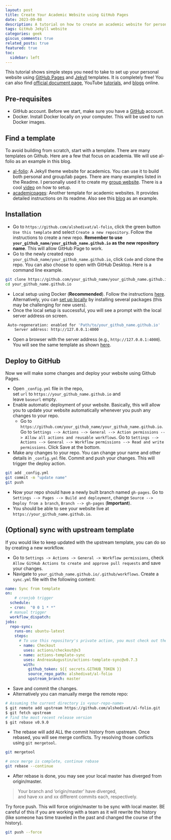 ```yaml
---
layout: post
title: Create Your Academic Website using GitHub Pages
date: 2023-09-08 
description: A tutorial on how to create an academic website for personal and group use.
tags: GitHub Jekyll website
categories: geek
giscus_comments: true
related_posts: true
featured: true
toc:
  sidebar: left
---
```


This tutorial shows simple steps you need to take to set up your personal website using [GitHub Pages](https://pages.github.com/) and [Jekyll](https://jekyllrb.com/) templates. It is completely free! You can also find [official document page](https://pages.github.com/), YouTube [tutorials](https://www.youtube.com/watch?v=QyFcl_Fba-k), and [blogs](https://jayrobwilliams.com/posts/2020/06/academic-website/) online. 

## Pre-requisites
- GitHub account. Before we start, make sure you have a [GitHub](https://github.com/) account.
- Docker. Install Docker locally on your computer. This will be used to run Docker images.

## Find a template 
To avoid building from scratch, start with a template. There are many templates on Github. Here are a few that focus on academia. We will use al-folio as an example in this blog. 
- [al-folio](https://github.com/alshedivat/al-folio): A Jekyll theme website for academics. You can use it to build both personal and group/lab pages. There are many examples listed in the Readme. I personally used it to create my [group website](https://hydroaggie.github.io/). There is a cool [video](https://www.youtube.com/watch?v=g6AJ9qPPoyc) on how to setup.
- [academicpages](https://github.com/academicpages/academicpages.github.io): Another template for academic websites. It provides detailed instructions on its readme. Also see this [blog](https://jayrobwilliams.com/posts/2020/06/academic-website/) as an example.

## Installation
- Go to `https://github.com/alshedivat/al-folio`, click the green button `Use this template` and select `Create a new repository`. Follow the instructions to create a new repo. **Remember to use `your_github_name/your_github_name.github.io` as the new repository name**. This will allow GitHub Page to work.
- Go to the newly created repo  `your_github_name/your_github_name.github.io`, click `Code` and clone the repo. You can also choose to open with GitHub Desktop. Here is a command line example.
```bash
git clone https://github.com/your_github_name/your_github_name.github.io.git
cd your_github_name.github.io
```
- Local setup using Docker (**Recommended**). Follow the instructions [here](https://github.com/alshedivat/al-folio/blob/master/INSTALL.md#local-setup-using-docker-recommended). Alternatively, you can [set up locally](https://github.com/alshedivat/al-folio#local-setup-legacy) by installing several packages (this may be challenging for new users).
- Once the local setup is successful, you will see a prompt with the local server address on screen. 
```bash
 Auto-regeneration: enabled for 'Path/to/your_github_name.github.io'
    Server address: http://127.0.0.1:4000
```
- Open a browser with the server address (e.g., `http://127.0.0.1:4000`). You will see the same template as shown [here](https://alshedivat.github.io/al-folio/).

## Deploy to GitHub
Now we will make some changes and deploy your website using Github Pages.

- Open `_config.yml` file in the repo, set `url` to `https://your_github_name.github.io` and leave `baseurl` empty.
- Enable automatic deployment of your website. Basically, this will allow you to update your website automatically whenever you push any changes to your repo. 
	- Go to `https://github.com/your_github_name/your_github_name.github.io`. Go to `Settings --> Actions --> General --> Action permissions --> Allow all actions and reusable workflows`.  Go to `Settings --> Actions --> General --> Workflow permissions --> Read and write permissions`. Click Save at the bottom.
- Make any changes to your repo. You can change your name and other details in `_config.yml` file. Commit and push your changes. This will trigger the deploy action. 
```bash
git add _config.yml
git commit -m "update name"
git push
```
- Now your repo should have a newly built branch named `gh-pages`. Go to `Settings --> Pages --> Build and deployment`, change `Source --> Deploy from a branch`, `Branch --> gh-pages` (**Important**).
- You should be able to see your website live at `https://your_github_name.github.io`.

## (Optional) sync with upstream template
If you would like to keep updated with the upstream template, you can do so by creating a new workflow. 
- Go to `Settings -> Actions -> General -> Workflow permissions`, check `Allow GitHub Actions to create and approve pull requests` and save your changes.
- Navigate to `your_github_name.github.io/.github/workflows`. Create a `sync.yml` file with the following content:

```yaml
name: Sync from template
on:
    # cronjob trigger
  schedule:
  - cron:  "0 0 1 * *"
  # manual trigger
  workflow_dispatch:
jobs:
  repo-sync:
    runs-on: ubuntu-latest
    steps:
      # To use this repository's private action, you must check out the repository
      - name: Checkout
        uses: actions/checkout@v3
      - name: actions-template-sync
        uses: AndreasAugustin/actions-template-sync@v0.7.3
        with:
          github_token: ${{ secrets.GITHUB_TOKEN }}
          source_repo_path: alshedivat/al-folio
          upstream_branch: master
```
- Save and commit the changes.
- Alternatively you can manually merge the remote repo:

```bash
# Assuming the current directory is <your-repo-name>
$ git remote add upstream https://github.com/alshedivat/al-folio.git
$ git fetch upstream
# find the most recent release version
$ git rebase v0.9.0
```

- The rebase will add ALL the commit history from upstream. Once rebased, you will see merge conflicts. Try resolving those conflicts using `git mergetool`. 

```bash
git mergetool

# once merge is complete, continue rebase
git rebase --continue
```
- After rebase is done, you may see your local master has diverged from origin/master. 

>Your branch and ‘origin/master’ have diverged,  
	and have xx and xx different commits each, respectively.

Try force push. This will force origin/master to be sync with local master. BE careful of this if you are working with a team as it will rewrite the history (like someone has time traveled in the past and changed the course of the history).

```bash
git push --force
```